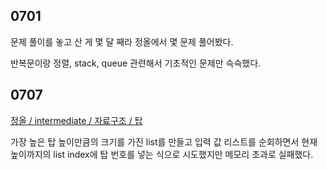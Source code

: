 ## 0701

문제 풀이를 놓고 산 게 몇 달 째라 정올에서 몇 문제 풀어봤다.

반복문이랑 정렬, stack, queue 관련해서 기초적인 문제만 슥슥했다.



## 0707

[정올 / intermediate / 자료구조 / 탑](../Jungol/Intermediate_Coder/자료구조/1809_탑/README.md)

가장 높은 탑 높이만큼의 크기를 가진 list를 만들고 입력 값 리스트를 순회하면서 현재 높이까지의 list index에 탑 번호를 넣는 식으로 시도했지만 메모리 초과로 실패했다.
